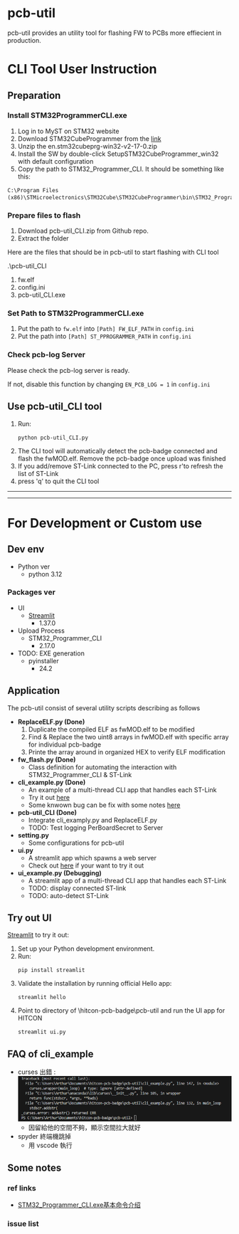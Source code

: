 # pcb-util

pcb-util provides an utility tool for flashing FW to PCBs more effiecient in production.

# CLI Tool User Instruction
## Preparation
### Install STM32ProgrammerCLI.exe
1. Log in to MyST on STM32 website
2. Download STM32CubeProgrammer from the [link](https://www.st.com/en/development-tools/stm32cubeprog.html)
3. Unzip the en.stm32cubeprg-win32-v2-17-0.zip
4. Install the SW by double-click SetupSTM32CubeProgrammer_win32 with default configuration
5. Copy the path to STM32_Programmer_CLI. It should be something like this:
  ```
  C:\Program Files (x86)\STMicroelectronics\STM32Cube\STM32CubeProgrammer\bin\STM32_Programmer_CLI.exe
  ```

### Prepare files to flash
1. Download pcb-util_CLI.zip from Github repo.
2. Extract the folder

Here are the files that should be in pcb-util to start flashing with CLI tool

.\pcb-util_CLI
1. fw.elf
2. config.ini
3. pcb-util_CLI.exe

### Set Path to STM32ProgrammerCLI.exe
1. Put the path to ```fw.elf``` into ```[Path] FW_ELF_PATH``` in  ```config.ini``` 
2. Put the path into ```[Path] ST_PPROGRAMMER_PATH``` in  ```config.ini``` 

### Check pcb-log Server
Please check the pcb-log server is ready.

If not, disable this function by changing ```EN_PCB_LOG = 1``` in ```config.ini```


## Use pcb-util_CLI tool
1. Run:
    ```
    python pcb-util_CLI.py
    ```
2. The CLI tool will automatically detect the pcb-badge connected and flash the fwMOD.elf. Remove the pcb-badge once upload was finished
3. If you add/remove ST-Link connected to the PC, press r'to refresh the list of ST-Link 
4. press 'q' to quit the CLI tool

---
---

# For Development or Custom use

## Dev env
- Python ver
  * python 3.12
### Packages ver
- UI
  - [Streamlit](https://streamlit.io/)
      - 1.37.0
- Upload Process
  - STM32_Programmer_CLI
    -  2.17.0
-  TODO: EXE generation
   - pyinstaller
     - 24.2

## Application
The pcb-util consist of several utility scripts describing as follows
- **ReplaceELF.py (Done)**
  1. Duplicate the compiled ELF as fwMOD.elf to be modified
  2. Find & Replace the two uint8 arrays in fwMOD.elf with specific array for individual pcb-badge
  3. Printe the array around in organized HEX to verify ELF modification
- **fw_flash.py (Done)**
  - Class definition for automating the interaction with STM32_Programmer_CLI & ST-Link
- **cli_example.py (Done)**
  - An example of a multi-thread CLI app that handles each ST-Link
  - Try it out [here](#cli-tool-user-instruction)
  - Some knwown bug can be fix with some notes [here](#faq-of-cli_example)
- **pcb-util_CLI (Done)**
  - Integrate cli_examply.py and ReplaceELF.py
  - TODO: Test logging PerBoardSecret to Server
- **setting.py**
  - Some configurations for pcb-util
- **ui.py**
  - A streamlit app which spawns a web server
  - Check out [here](#try-out-ui) if your want to try it out
- **ui_example.py (Debugging)**
  - A streamlit app of a multi-thread CLI app that handles each ST-Link
  - TODO: display connected ST-link
  - TODO: auto-detect ST-Link

## Try out UI
[Streamlit](https://streamlit.io/)
to try it out:
1. Set up your Python development environment.
2. Run:
    ```
    pip install streamlit
    ```
3. Validate the installation by running official Hello app:
    ```
    streamlit hello
    ```
4. Point to directory of \hitcon-pcb-badge\pcb-util and run the UI app for HITCON
    ```
    streamlit ui.py
    ```


## FAQ of cli_example
* curses 出錯 : 
![alt text](dev\image.png)
  * 因留給他的空間不夠，顯示空間拉大就好
* spyder 終端機跳掉
  * 用 vscode 執行
  
## Some notes

### ref links

* [STM32_Programmer_CLI.exe基本命令介绍](https://blog.csdn.net/yxy244/article/details/108453398)

### issue list
